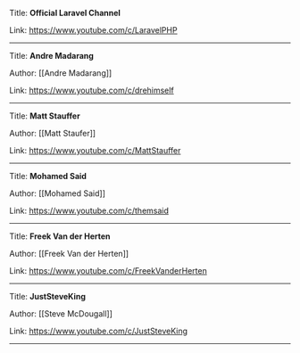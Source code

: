 
Title: **Official Laravel Channel**

Link: https://www.youtube.com/c/LaravelPHP

---

Title: **Andre Madarang**

Author: [[Andre Madarang]]

Link: https://www.youtube.com/c/drehimself

---
Title: **Matt Stauffer**

Author: [[Matt Staufer]]

Link: https://www.youtube.com/c/MattStauffer

---
Title: **Mohamed Said**

Author: [[Mohamed Said]]

Link: https://www.youtube.com/c/themsaid

---

Title: **Freek Van der Herten**

Author: [[Freek Van der Herten]]

Link: https://www.youtube.com/c/FreekVanderHerten

---
Title: **JustSteveKing**

Author: [[Steve McDougall]]

Link: https://www.youtube.com/c/JustSteveKing

---